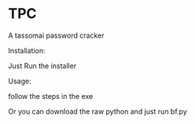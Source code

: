 # TPC

A tassomai password cracker

Installation:

  Just Run the installer
  
Usage:

   follow the steps in the exe

Or you can download the raw python and just run bf.py
